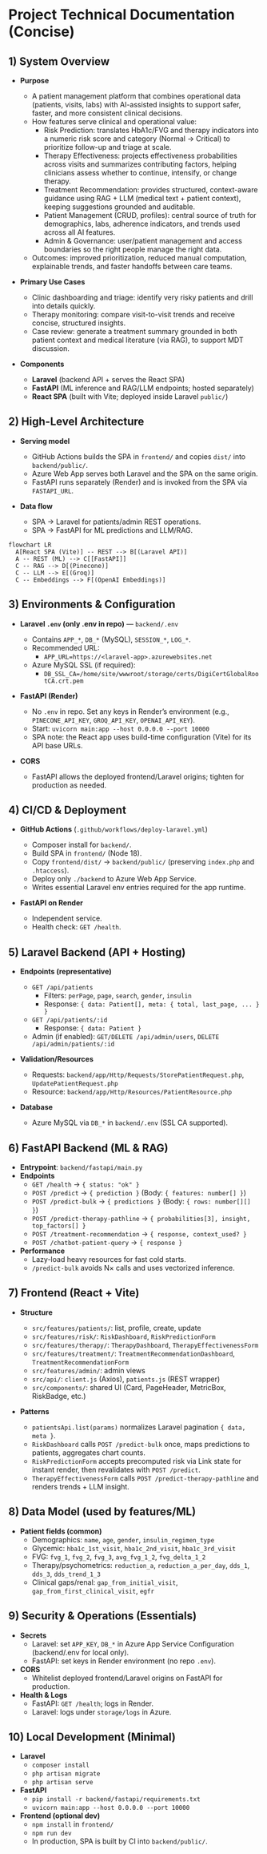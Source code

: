 # Project Technical Documentation (Concise)

## 1) System Overview
- **Purpose**
  - A patient management platform that combines operational data (patients, visits, labs) with AI-assisted insights to support safer, faster, and more consistent clinical decisions.
  - How features serve clinical and operational value:
    - Risk Prediction: translates HbA1c/FVG and therapy indicators into a numeric risk score and category (Normal → Critical) to prioritize follow-up and triage at scale.
    - Therapy Effectiveness: projects effectiveness probabilities across visits and summarizes contributing factors, helping clinicians assess whether to continue, intensify, or change therapy.
    - Treatment Recommendation: provides structured, context-aware guidance using RAG + LLM (medical text + patient context), keeping suggestions grounded and auditable.
    - Patient Management (CRUD, profiles): central source of truth for demographics, labs, adherence indicators, and trends used across all AI features.
    - Admin & Governance: user/patient management and access boundaries so the right people manage the right data.
  - Outcomes: improved prioritization, reduced manual computation, explainable trends, and faster handoffs between care teams.

- **Primary Use Cases**
  - Clinic dashboarding and triage: identify very risky patients and drill into details quickly.
  - Therapy monitoring: compare visit-to-visit trends and receive concise, structured insights.
  - Case review: generate a treatment summary grounded in both patient context and medical literature (via RAG), to support MDT discussion.

- **Components**
  - **Laravel** (backend API + serves the React SPA)
  - **FastAPI** (ML inference and RAG/LLM endpoints; hosted separately)
  - **React SPA** (built with Vite; deployed inside Laravel `public/`)

## 2) High-Level Architecture
- **Serving model**
  - GitHub Actions builds the SPA in `frontend/` and copies `dist/` into `backend/public/`.
  - Azure Web App serves both Laravel and the SPA on the same origin.
  - FastAPI runs separately (Render) and is invoked from the SPA via `FASTAPI_URL`.

- **Data flow**
  - SPA → Laravel for patients/admin REST operations.
  - SPA → FastAPI for ML predictions and LLM/RAG.

```mermaid
flowchart LR
  A[React SPA (Vite)] -- REST --> B[(Laravel API)]
  A -- REST (ML) --> C[[FastAPI]]
  C -- RAG --> D[(Pinecone)]
  C -- LLM --> E[(Groq)]
  C -- Embeddings --> F[(OpenAI Embeddings)]
```

## 3) Environments & Configuration
- **Laravel `.env` (only .env in repo)** — `backend/.env`
  - Contains `APP_*`, `DB_*` (MySQL), `SESSION_*`, `LOG_*`.
  - Recommended URL:
    - `APP_URL=https://<laravel-app>.azurewebsites.net`
  - Azure MySQL SSL (if required):
    - `DB_SSL_CA=/home/site/wwwroot/storage/certs/DigiCertGlobalRootCA.crt.pem`

- **FastAPI (Render)**
  - No `.env` in repo. Set any keys in Render’s environment (e.g., `PINECONE_API_KEY`, `GROQ_API_KEY`, `OPENAI_API_KEY`).
  - Start: `uvicorn main:app --host 0.0.0.0 --port 10000`
  - SPA note: the React app uses build-time configuration (Vite) for its API base URLs.

- **CORS**
  - FastAPI allows the deployed frontend/Laravel origins; tighten for production as needed.

## 4) CI/CD & Deployment
- **GitHub Actions** (`.github/workflows/deploy-laravel.yml`)
  - Composer install for `backend/`.
  - Build SPA in `frontend/` (Node 18).
  - Copy `frontend/dist/` → `backend/public/` (preserving `index.php` and `.htaccess`).
  - Deploy only `./backend` to Azure Web App Service.
  - Writes essential Laravel env entries required for the app runtime.

- **FastAPI on Render**
  - Independent service.
  - Health check: `GET /health`.

## 5) Laravel Backend (API + Hosting)
- **Endpoints (representative)**
  - `GET /api/patients`
    - Filters: `perPage`, `page`, `search`, `gender`, `insulin`
    - Response: `{ data: Patient[], meta: { total, last_page, ... } }`
  - `GET /api/patients/:id`
    - Response: `{ data: Patient }`
  - Admin (if enabled): `GET/DELETE /api/admin/users`, `DELETE /api/admin/patients/:id`

- **Validation/Resources**
  - Requests: `backend/app/Http/Requests/StorePatientRequest.php`, `UpdatePatientRequest.php`
  - Resource: `backend/app/Http/Resources/PatientResource.php`

- **Database**
  - Azure MySQL via `DB_*` in `backend/.env` (SSL CA supported).

## 6) FastAPI Backend (ML & RAG)
- **Entrypoint**: `backend/fastapi/main.py`
- **Endpoints**
  - `GET /health` → `{ status: "ok" }`
  - `POST /predict` → `{ prediction }`   (Body: `{ features: number[] }`)
  - `POST /predict-bulk` → `{ predictions }`   (Body: `{ rows: number[][] }`)
  - `POST /predict-therapy-pathline` → `{ probabilities[3], insight, top_factors[] }`
  - `POST /treatment-recommendation` → `{ response, context_used? }`
  - `POST /chatbot-patient-query` → `{ response }`
- **Performance**
  - Lazy-load heavy resources for fast cold starts.
  - `/predict-bulk` avoids N× calls and uses vectorized inference.

## 7) Frontend (React + Vite)
- **Structure**
  - `src/features/patients/`: list, profile, create, update
  - `src/features/risk/`: `RiskDashboard`, `RiskPredictionForm`
  - `src/features/therapy/`: `TherapyDashboard`, `TherapyEffectivenessForm`
  - `src/features/treatment/`: `TreatmentRecommendationDashboard`, `TreatmentRecommendationForm`
  - `src/features/admin/`: admin views
  - `src/api/`: `client.js` (Axios), `patients.js` (REST wrapper)
  - `src/components/`: shared UI (Card, PageHeader, MetricBox, RiskBadge, etc.)

- **Patterns**
  - `patientsApi.list(params)` normalizes Laravel pagination `{ data, meta }`.
  - `RiskDashboard` calls `POST /predict-bulk` once, maps predictions to patients, aggregates chart counts.
  - `RiskPredictionForm` accepts precomputed risk via Link state for instant render, then revalidates with `POST /predict`.
  - `TherapyEffectivenessForm` calls `POST /predict-therapy-pathline` and renders trends + LLM insight.

## 8) Data Model (used by features/ML)
- **Patient fields (common)**
  - Demographics: `name`, `age`, `gender`, `insulin_regimen_type`
  - Glycemic: `hba1c_1st_visit`, `hba1c_2nd_visit`, `hba1c_3rd_visit`
  - FVG: `fvg_1`, `fvg_2`, `fvg_3`, `avg_fvg_1_2`, `fvg_delta_1_2`
  - Therapy/psychometrics: `reduction_a`, `reduction_a_per_day`, `dds_1`, `dds_3`, `dds_trend_1_3`
  - Clinical gaps/renal: `gap_from_initial_visit`, `gap_from_first_clinical_visit`, `egfr`

## 9) Security & Operations (Essentials)
- **Secrets**
  - Laravel: set `APP_KEY`, `DB_*` in Azure App Service Configuration (backend/.env for local only).
  - FastAPI: set keys in Render environment (no repo `.env`).
- **CORS**
  - Whitelist deployed frontend/Laravel origins on FastAPI for production.
- **Health & Logs**
  - FastAPI: `GET /health`; logs in Render.
  - Laravel: logs under `storage/logs` in Azure.

## 10) Local Development (Minimal)
- **Laravel**
  - `composer install`
  - `php artisan migrate`
  - `php artisan serve`
- **FastAPI**
  - `pip install -r backend/fastapi/requirements.txt`
  - `uvicorn main:app --host 0.0.0.0 --port 10000`
- **Frontend (optional dev)**
  - `npm install` in `frontend/`
  - `npm run dev`
  - In production, SPA is built by CI into `backend/public/`.
